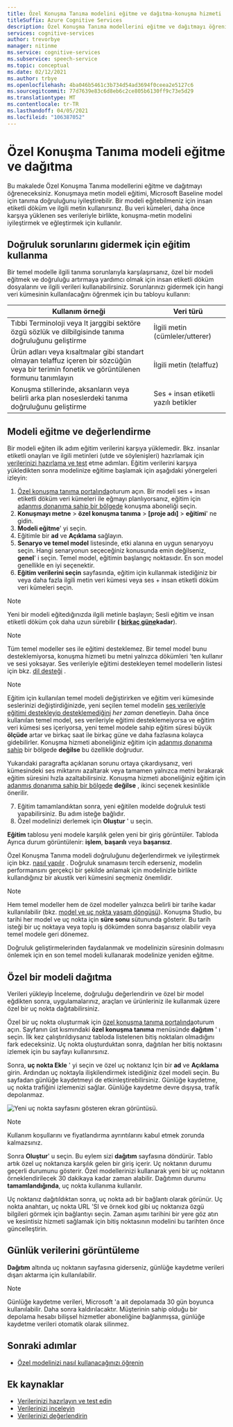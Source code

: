 ```yaml
---
title: Özel Konuşma Tanıma modelini eğitme ve dağıtma-konuşma hizmeti
titleSuffix: Azure Cognitive Services
description: Özel Konuşma Tanıma modellerini eğitme ve dağıtmayı öğrenin. Konuşmayı metne dönüştürme eğitimi, Microsoft Baseline model veya özel bir model için tanıma doğruluğunu iyileştirebilir.
services: cognitive-services
author: trevorbye
manager: nitinme
ms.service: cognitive-services
ms.subservice: speech-service
ms.topic: conceptual
ms.date: 02/12/2021
ms.author: trbye
ms.openlocfilehash: 4ba046b5461c3b734d54ad3694f0ceea2e5127c6
ms.sourcegitcommit: 77d7639e83c6d8eb6c2ce805b6130ff9c73e5d29
ms.translationtype: MT
ms.contentlocale: tr-TR
ms.lasthandoff: 04/05/2021
ms.locfileid: "106387052"
---
```

# <a name="train-and-deploy-a-custom-speech-model"></a>Özel Konuşma Tanıma modeli eğitme ve dağıtma

Bu makalede Özel Konuşma Tanıma modellerini eğitme ve dağıtmayı öğreneceksiniz. Konuşmaya metin modeli eğitimi, Microsoft Baseline model için tanıma doğruluğunu iyileştirebilir. Bir modeli eğitebilmeniz için insan etiketli döküm ve ilgili metin kullanırsınız. Bu veri kümeleri, daha önce karşıya yüklenen ses verileriyle birlikte, konuşma-metin modelini iyileştirmek ve eğleştirmek için kullanılır.

## <a name="use-training-to-resolve-accuracy-problems"></a>Doğruluk sorunlarını gidermek için eğitim kullanma

Bir temel modelle ilgili tanıma sorunlarıyla karşılaşırsanız, özel bir modeli eğitmek ve doğruluğu artırmaya yardımcı olmak için insan etiketli döküm dosyalarını ve ilgili verileri kullanabilirsiniz. Sorunlarınızı gidermek için hangi veri kümesinin kullanılacağını öğrenmek için bu tabloyu kullanın:

| Kullanım örneği | Veri türü |
| -------- | --------- |
| Tıbbi Terminoloji veya It jarggibi sektöre özgü sözlük ve dilbilgisinde tanıma doğruluğunu geliştirme | İlgili metin (cümleler/utterer) |
| Ürün adları veya kısaltmalar gibi standart olmayan telaffuz içeren bir sözcüğün veya bir terimin fonetik ve görüntülenen formunu tanımlayın | İlgili metin (telaffuz) |
| Konuşma stillerinde, aksanların veya belirli arka plan noseslerdeki tanıma doğruluğunu geliştirme | Ses + insan etiketli yazılı betikler |

## <a name="train-and-evaluate-a-model"></a>Modeli eğitme ve değerlendirme

Bir modeli eğiten ilk adım eğitim verilerini karşıya yüklemedir. Bkz. insanlar etiketli onayları ve ilgili metinleri (utde ve söylenişleri) hazırlamak için [verilerinizi hazırlama ve test](./how-to-custom-speech-test-and-train.md) etme adımları. Eğitim verilerini karşıya yükledikten sonra modelinize eğitime başlamak için aşağıdaki yönergeleri izleyin:

1. [Özel konuşma tanıma portalında](https://speech.microsoft.com/customspeech)oturum açın. Bir modeli ses + insan etiketli döküm veri kümeleri ile eğmayı planlıyorsanız, eğitim için [adanmış donanıma sahip bir bölgede](custom-speech-overview.md#set-up-your-azure-account) konuşma aboneliği seçin.
2. **Konuşmayı metne**  >  **özel konuşma tanıma**  >  **[proje adı]**  >  **eğitimi**' ne gidin.
3. **Modeli eğitme**' yi seçin.
4. Eğitimle bir **ad** ve **Açıklama** sağlayın.
5. **Senaryo ve temel model** listesinde, etki alanına en uygun senaryoyu seçin. Hangi senaryonun seçeceğiniz konusunda emin değilseniz, **genel**' i seçin. Temel model, eğitimin başlangıç noktasıdır. En son model genellikle en iyi seçenektir.
6. **Eğitim verilerini seçin** sayfasında, eğitim için kullanmak istediğiniz bir veya daha fazla ilgili metin veri kümesi veya ses + insan etiketli döküm veri kümeleri seçin.

> [!NOTE]
> Yeni bir modeli eğitedığınızda ilgili metinle başlayın; Sesli eğitim ve insan etiketli döküm çok daha uzun sürebilir **( [birkaç güne](how-to-custom-speech-evaluate-data.md#add-audio-with-human-labeled-transcripts)kadar**).

> [!NOTE]
> Tüm temel modeller ses ile eğitimi desteklemez. Bir temel model bunu desteklemiyorsa, konuşma hizmeti bu metni yalnızca dökümleri 'ten kullanır ve sesi yoksayar. Ses verileriyle eğitimi destekleyen temel modellerin listesi için bkz. [dil desteği](language-support.md#speech-to-text) .

> [!NOTE]
> Eğitim için kullanılan temel modeli değiştirirken ve eğitim veri kümesinde seslerinizi değiştirdiğinizde, yeni seçilen temel modelin [ses verileriyle eğitimi destekleyip desteklemediğini](language-support.md#speech-to-text) *her zaman* denetleyin. Daha önce kullanılan temel model, ses verileriyle eğitimi desteklemeiyorsa ve eğitim veri kümesi ses içeriyorsa, yeni temel modele sahip eğitim süresi büyük **ölçüde** artar ve birkaç saat ile birkaç güne ve daha fazlasına kolayca gidebilirler. Konuşma hizmeti aboneliğiniz eğitim için [adanmış donanıma sahip](custom-speech-overview.md#set-up-your-azure-account) bir bölgede **değilse** bu özellikle doğrudur.
>
> Yukarıdaki paragrafta açıklanan sorunu ortaya çıkardıysanız, veri kümesindeki ses miktarını azaltarak veya tamamen yalnızca metni bırakarak eğitim süresini hızla azaltabilirsiniz. Konuşma hizmeti aboneliğiniz eğitim için [adanmış donanıma sahip bir bölgede](custom-speech-overview.md#set-up-your-azure-account) **değilse** , ikinci seçenek kesinlikle önerilir.

7. Eğitim tamamlandıktan sonra, yeni eğitilen modelde doğruluk testi yapabilirsiniz. Bu adım isteğe bağlıdır.
8. Özel modelinizi derlemek için **Oluştur** ' u seçin.

**Eğitim** tablosu yeni modele karşılık gelen yeni bir giriş görüntüler. Tabloda Ayrıca durum görüntülenir: **işlem**, **başarılı** veya **başarısız**.

Özel Konuşma Tanıma modeli doğruluğunu değerlendirmek ve iyileştirmek için bkz. [nasıl yapılır](how-to-custom-speech-evaluate-data.md) . Doğruluk sınamasını tercih ederseniz, modelin performansını gerçekçi bir şekilde anlamak için modelinizle birlikte kullandığınız bir akustik veri kümesini seçmeniz önemlidir.

> [!NOTE]
> Hem temel modeller hem de özel modeller yalnızca belirli bir tarihe kadar kullanılabilir (bkz. [model ve uç nokta yaşam döngüsü](./how-to-custom-speech-model-and-endpoint-lifecycle.md)). Konuşma Studio, bu tarihi her model ve uç nokta için **süre sonu** sütununda gösterir. Bu tarih isteği bir uç noktaya veya toplu iş dökümden sonra başarısız olabilir veya temel modele geri dönemez.
>
> Doğruluk geliştirmelerinden faydalanmak ve modelinizin süresinin dolmasını önlemek için en son temel modeli kullanarak modelinize yeniden eğitme.

## <a name="deploy-a-custom-model"></a>Özel bir modeli dağıtma

Verileri yükleyip İnceleme, doğruluğu değerlendirin ve özel bir model eğdikten sonra, uygulamalarınız, araçları ve ürünleriniz ile kullanmak üzere özel bir uç nokta dağıtabilirsiniz. 

Özel bir uç nokta oluşturmak için [özel konuşma tanıma portalında](https://speech.microsoft.com/customspeech)oturum açın. Sayfanın üst kısmındaki **özel konuşma tanıma** menüsünde **dağıtım** ' ı seçin. İlk kez çalıştırıldıysanız tabloda listelenen bitiş noktaları olmadığını fark edeceksiniz. Uç nokta oluşturduktan sonra, dağıtılan her bitiş noktasını izlemek için bu sayfayı kullanırsınız.

Sonra, **uç nokta Ekle** ' yi seçin ve özel uç noktanız Için bir **ad** ve **Açıklama** girin. Ardından uç noktayla ilişkilendirmek istediğiniz özel modeli seçin.  Bu sayfadan günlüğe kaydetmeyi de etkinleştirebilirsiniz. Günlüğe kaydetme, uç nokta trafiğini izlemenizi sağlar. Günlüğe kaydetme devre dışıysa, trafik depolanmaz.

![Yeni uç nokta sayfasını gösteren ekran görüntüsü.](./media/custom-speech/custom-speech-deploy-model.png)

> [!NOTE]
> Kullanım koşullarını ve fiyatlandırma ayrıntılarını kabul etmek zorunda kalmazsınız.

Sonra **Oluştur**' u seçin. Bu eylem sizi **dağıtım** sayfasına döndürür. Tablo artık özel uç noktanıza karşılık gelen bir giriş içerir. Uç noktanın durumu geçerli durumunu gösterir. Özel modellerinizi kullanarak yeni bir uç noktanın örneklendirilecek 30 dakikaya kadar zaman alabilir. Dağıtımın durumu **tamamlandığında**, uç nokta kullanıma kullanılır.

Uç noktanız dağıtıldıktan sonra, uç nokta adı bir bağlantı olarak görünür. Uç nokta anahtarı, uç nokta URL 'SI ve örnek kod gibi uç noktanıza özgü bilgileri görmek için bağlantıyı seçin. Zaman aşımı tarihini bir yere göz atın ve kesintisiz hizmeti sağlamak için bitiş noktasının modelini bu tarihten önce güncelleştirin.

## <a name="view-logging-data"></a>Günlük verilerini görüntüleme

**Dağıtım** altında uç noktanın sayfasına giderseniz, günlüğe kaydetme verileri dışarı aktarma için kullanılabilir.
> [!NOTE]
>Günlüğe kaydetme verileri, Microsoft 'a ait depolamada 30 gün boyunca kullanılabilir. Daha sonra kaldırılacaktır. Müşterinin sahip olduğu bir depolama hesabı bilişsel hizmetler aboneliğine bağlanmışsa, günlüğe kaydetme verileri otomatik olarak silinmez.

## <a name="next-steps"></a>Sonraki adımlar

* [Özel modelinizi nasıl kullanacağınızı öğrenin](how-to-specify-source-language.md)

## <a name="additional-resources"></a>Ek kaynaklar

- [Verilerinizi hazırlayın ve test edin](./how-to-custom-speech-test-and-train.md)
- [Verilerinizi inceleyin](how-to-custom-speech-inspect-data.md)
- [Verilerinizi değerlendirin](how-to-custom-speech-evaluate-data.md)
